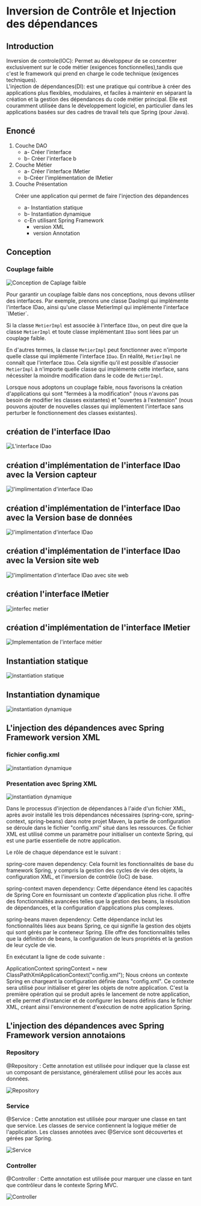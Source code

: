 <h1>Inversion de Contrôle et Injection des dépendances</h1>
<h2>Introduction</h2>
<p> Inversion de controle(IOC): Permet au développeur de se concentrer exclusivement sur
le code métier (exigences fonctionnelles),tandis que c'est le framework qui prend en 
charge le code technique (exigences techniques).<br>
L'injection de dépendances(DI): est une pratique qui contribue à créer des
applications plus flexibles, modulaires, et faciles à maintenir en séparant
la création et la gestion des dépendances du code métier principal. 
Elle est couramment utilisée dans le développement logiciel, en particulier 
dans les applications basées sur des cadres de travail tels que Spring (pour Java).
</p>
<h2>Enoncé</h2>
<ol>
  <li>Couche DAO
    <ul>
      <li>a- Créer l'interface</li>
      <li>b- Créer l'interface b</li>
    </ul>
  </li>
  <li>Couche Métier
    <ul>
     <li>a- Créer l'interface IMetier</li>
     <li>b-Créer l'implémentation de IMetier</li>
   </ul>
  </li>
  <li>Couche Présentation
    <p>Créer une application qui permet de faire l'injection des dépandences</p>
      <ul>
        <li>a- Instantiation statique</li>
        <li>b- Instantiation dynamique</li>
        <li>c-En utilisant Spring Framework
            <ul>
                <li>version XML</li>
                <li>version Annotation</li>
            </ul>
        </li>
        </ul>
  </li>
</ol>
<h2>Conception</h2>
<h3>Couplage faible </h3>
<img src="captures/Conception_caplage_faible.png" alt="Conception de Caplage faible">
<p>Pour garantir un couplage faible dans nos conceptions, nous devons utiliser des interfaces. 
Par exemple, prenons une classe DaoImpl qui implémente l'interface IDao, ainsi qu'une classe MetierImpl
qui implémente l'interface `IMetier`.<br>

Si la classe `MetierImpl` est associée à l'interface `IDao`, on peut dire que la classe `MetierImpl` 
et toute classe implémentant `IDao` sont liées par un couplage faible.

En d'autres termes, la classe `MetierImpl` peut fonctionner avec n'importe quelle classe qui
implémente l'interface `IDao`. En réalité, `MetierImpl` ne connaît que l'interface `IDao`. 
Cela signifie qu'il est possible d'associer `MetierImpl` à n'importe quelle classe qui 
implémente cette interface, sans nécessiter la moindre modification dans le code de `MetierImpl`.

Lorsque nous adoptons un couplage faible, nous favorisons la création d'applications qui sont
"fermées à la modification" (nous n'avons pas besoin de modifier les classes existantes) 
et "ouvertes à l'extension" (nous pouvons ajouter de nouvelles classes qui implémentent 
l'interface sans perturber le fonctionnement des classes existantes).
</p>
<h2>création de l'interface IDao</h2>
<img src="captures/creer_interface.PNG" alt="L'interface IDao">
<h2>création d'implémentation de l'interface IDao avec la Version capteur</h2>
<img src="captures/creer_implementation_interface.PNG" alt="l'implimentation d'interface IDao">
<h2>création d'implémentation de l'interface IDao avec la Version base de données</h2>
<img src="captures/dao_imp_db.PNG" alt="l'implimentation d'interface IDao">

<h2>création d'implémentation de l'interface IDao avec la Version site web</h2>
<img src="Daoi_web_imp.PNG" alt="l'implimentation d'interface IDao avec site web">

<h2>création l'interface IMetier</h2>
<img src="captures/interface_metier.PNG" alt="interfec metier">
<h2>création d'implémentation de l'interface IMetier</h2>
<img src="captures/metier_imp.PNG" alt="Implementation de l'interface métier">

<h2>Instantiation statique</h2>
<img src="captures/statique.PNG" alt="instantiation statique">
<h2>Instantiation dynamique</h2>
<img src="captures/dynamique.PNG" alt="instantiation dynamique">

<h2>L'injection des dépandences avec Spring Framework version XML</h2>
<h3> fichier config.xml</h3>
<img src="captures/config.PNG" alt="instantiation dynamique">

<h3> Presentation avec Spring XML</h3>
<img src="captures/pres.PNG" alt="instantiation dynamique">

<p>
Dans le processus d'injection de dépendances à l'aide d'un fichier XML, 
après avoir installé les trois dépendances nécessaires (spring-core, spring-context,
spring-beans) dans notre projet Maven, la partie de configuration se déroule dans le 
fichier "config.xml" situé dans les ressources. Ce fichier XML est utilisé comme un 
paramètre pour initialiser un contexte Spring, qui est une partie essentielle de notre application.

Le rôle de chaque dépendance est le suivant :

spring-core maven dependency: Cela fournit les fonctionnalités de base du framework Spring,
y compris la gestion des cycles de vie des objets, la configuration XML, et l'inversion de contrôle (IoC) de base.

spring-context maven dependency: Cette dépendance étend les capacités de Spring Core en 
fournissant un contexte d'application plus riche. Il offre des fonctionnalités avancées 
telles que la gestion des beans, la résolution de dépendances, et la configuration
d'applications plus complexes.

spring-beans maven dependency: Cette dépendance inclut les fonctionnalités liées aux
beans Spring, ce qui signifie la gestion des objets qui sont gérés par le conteneur 
Spring. Elle offre des fonctionnalités telles que la définition de beans, la configuration 
de leurs propriétés et la gestion de leur cycle de vie.

En exécutant la ligne de code suivante :

ApplicationContext springContext = new ClassPathXmlApplicationContext("config.xml");
Nous créons un contexte Spring en chargeant la configuration définie dans "config.xml".
Ce contexte sera utilisé pour initialiser et gérer les objets de notre application. 
C'est la première opération qui se produit après le lancement de notre application,
et elle permet d'instancier et de configurer les beans définis dans le fichier XML,
créant ainsi l'environnement 
d'exécution de notre application Spring.
</p>


<h2>L'injection des dépandences avec Spring Framework version annotaions</h2>
<h3> Repository</h3>
<p>@Repository : Cette annotation est utilisée pour indiquer que la classe est
un composant de persistance, généralement utilisé pour les accès aux données. 
</p>
<img src="captures/repository.PNG" alt="Repository">

<h3> Service</h3>
<p>@Service : Cette annotation est utilisée pour marquer une classe en tant que service.
Les classes de service contiennent la logique métier de l'application. 
Les classes annotées avec @Service sont découvertes et gérées par Spring.</p>
<img src="captures/service.PNG" alt="Service">

<h3> Controller</h3>
<p>@Controller : Cette annotation est utilisée pour marquer une classe en tant 
que contrôleur dans le contexte Spring MVC.<br> 
</p>
<img src="captures/controller.PNG" alt="Controller">




